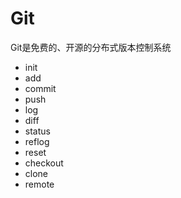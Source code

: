 # Git
Git是免费的、开源的分布式版本控制系统

* init 
* add
* commit
* push
* log
* diff
* status
* reflog
* reset
* checkout
* clone
* remote
